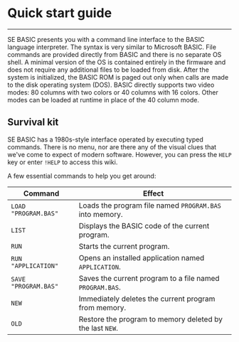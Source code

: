 # Quick start guide
***
SE BASIC presents you with a command line interface to the BASIC language
interpreter. The syntax is very similar to Microsoft BASIC. File commands are
provided directly from BASIC and there is no separate OS shell. A minimal
version of the OS is contained entirely in the firmware and does not require any
additional files to be loaded from disk. After the system is initialized, the
BASIC ROM is paged out only when calls are made to the disk operating system
(DOS). BASIC directly supports two video modes: 80 columns with two colors or 40
columns with 16 colors. Other modes can be loaded at runtime in place of the 40 column mode.

## Survival kit

SE BASIC has a 1980s-style interface operated by executing typed commands. There
is no menu, nor are there any of the visual clues that we've come to expect of
modern software. However, you can press the `HELP` key or enter `!HELP` to access
this wiki.












A few essential commands to help you get around:

Command            | Effect
------------------ | -----------------------------------------------------------
`LOAD "PROGRAM.BAS"` | Loads the program file named `PROGRAM.BAS` into memory.
`LIST`               | Displays the BASIC code of the current program.
`RUN`                | Starts the current program.
`RUN "APPLICATION"`  | Opens an installed application named `APPLICATION`.
`SAVE "PROGRAM.BAS"` | Saves the current program to a file named `PROGRAM.BAS`.
`NEW`                | Immediately deletes the current program from memory.
`OLD`                | Restore the program to memory deleted by the last `NEW`.
